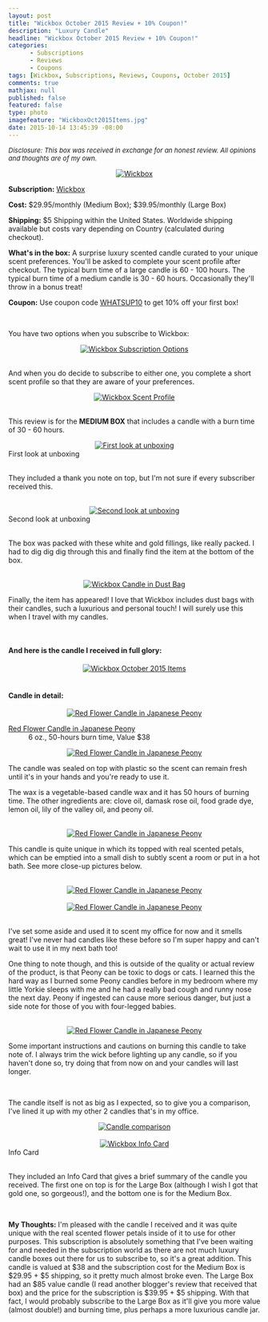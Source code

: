 ```yaml
---
layout: post
title: "Wickbox October 2015 Review + 10% Coupon!"
description: "Luxury Candle"
headline: "Wickbox October 2015 Review + 10% Coupon!"
categories: 
      - Subscriptions
      - Reviews
      - Coupons
tags: [Wickbox, Subscriptions, Reviews, Coupons, October 2015]
comments: true
mathjax: null
published: false
featured: false
type: photo
imagefeature: "WickboxOct2015Items.jpg"
date: 2015-10-14 13:45:39 -08:00
---
```


<i><font size="2">Disclosure: This box was received in exchange for an honest review. All opinions and thoughts are of my own.</font></i>
<br>

<center><a href="http://www.wickbox.co" target="_blank">
<img src="/images/WickboxOct2015Package.jpg" border="0" style="border:none;max-width:100%;" alt="Wickbox" />
</a></center>

<p><b>Subscription:</b> <a href="http://www.wickbox.co" target="_blank">Wickbox</a></p>
<p><b>Cost:</b> $29.95/monthly (Medium Box); $39.95/monthly (Large Box)</p>
<p><b>Shipping:</b> $5 Shipping within the United States. Worldwide shipping available but costs vary depending on Country (calculated during checkout).</p>
<p><b>What's in the box:</b> A surprise luxury scented candle curated to your unique scent preferences. You'll be asked to complete your scent profile after checkout.  The typical burn time of a large candle is 60 - 100 hours. The typical burn time of a medium candle is 30 - 60 hours. Occasionally they'll throw in a bonus treat!</p>
<p><b>Coupon:</b> Use coupon code <a href="http://www.wickbox.co" target="_blank">WHATSUP10</a> to get 10% off your first box!</p> 

<br>

<p>You have two options when you subscribe to Wickbox:</p>

<center><a href="http://www.wickbox.co" target="_blank">
<img src="/images/WickboxOptions.png" border="0" style="border:none;max-width:100%;" alt="Wickbox Subscription Options" />
</a></center>

<br>

<p>And when you do decide to subscribe to either one, you complete a short scent profile so that they are aware of your preferences.</p>

<center><a href="http://www.wickbox.co" target="_blank">
<img src="/images/WickboxScentProfile.png" border="0" style="border:none;max-width:100%;" alt="Wickbox Scent Profile" />
</a></center>

<br>

<p>This review is for the <b>MEDIUM BOX</b> that includes a candle with a burn time of 30 - 60 hours.</p>

<center><a href="http://www.wickbox.co" target="_blank">
<img src="/images/WickboxOct2015OpenBox.jpg" border="0" style="border:none;max-width:100%;" alt="First look at unboxing" />
</a></center>
<figcaption>First look at unboxing</figcaption>
<br>

<p>They included a thank you note on top, but I'm not sure if every subscriber received this.</p>

<br>

<center><a href="http://www.wickbox.co" target="_blank">
<img src="/images/WickboxOct2015OpenBox2.jpg" border="0" style="border:none;max-width:100%;" alt="Second look at unboxing" />
</a></center>
<figcaption>Second look at unboxing</figcaption>
<br>

<p>The box was packed with these white and gold fillings, like really packed. I had to dig dig dig through this and finally find the item at the bottom of the box.</p>
<br>

<center><a href="http://www.wickbox.co" target="_blank">
<img src="/images/WickboxOct2015CandleBag.jpg" border="0" style="border:none;max-width:100%;" alt="Wickbox Candle in Dust Bag" />
</a></center>

<p>Finally, the item has appeared! I love that Wickbox includes dust bags with their candles, such a luxurious and personal touch! I will surely use this when I travel with my candles.</p>
<br>

<H4>And here is the candle I received in full glory:</H4>
<center><a href="http://www.wickbox.co" target="_blank">
<img src="/images/WickboxOct2015Items.jpg" border="0" style="border:none;max-width:100%;" alt="Wickbox October 2015 Items" />
</a></center>
<br>

<H4>Candle in detail:</H4>
<center><a href="http://www.wickbox.co" target="_blank">
<img src="/images/WickboxOct2015CandleBox.jpg" border="0" style="border:none;max-width:100%;" alt="Red Flower Candle in Japanese Peony" />
</a></center>

<DL>
<DT><a href="http://www.redflower.com/japanese-peony-petal-topped-candle.html" target="_blank">Red Flower Candle in Japanese Peony</a></DT>
<DD>6 oz., 50-hours burn time, Value $38</DD>
</DL>

<center><a href="http://www.wickbox.co" target="_blank">
<img src="/images/WickboxOct2015Candle1.jpg" border="0" style="border:none;max-width:100%;" alt="Red Flower Candle in Japanese Peony" />
</a></center>

<p>The candle was sealed on top with plastic so the scent can remain fresh until it's in your hands and you're ready to use it.</p>

<p>The wax is a vegetable-based candle wax and it has 50 hours of burning time. The other ingredients are: clove oil, damask rose oil, food grade dye, lemon oil, lily of the valley oil, and peony oil.</p>

<br>

<center><a href="http://www.wickbox.co" target="_blank">
<img src="/images/WickboxOct2015Candle2.jpg" border="0" style="border:none;max-width:100%;" alt="Red Flower Candle in Japanese Peony" />
</a></center>
<p>This candle is quite unique in which its topped with real scented petals, which can be emptied into a small dish to subtly scent a room or put in a hot bath. See more close-up pictures below.</p>

<br>

<center><a href="http://www.wickbox.co" target="_blank">
<img src="/images/WickboxOct2015Candle3.jpg" border="0" style="border:none;max-width:100%;" alt="Red Flower Candle in Japanese Peony" />
</a></center>
<br>
<center><a href="http://www.wickbox.co" target="_blank">
<img src="/images/WickboxOct2015Candle4.jpg" border="0" style="border:none;max-width:100%;" alt="Red Flower Candle in Japanese Peony" />
</a></center>
<br>

<p>I've set some aside and used it to scent my office for now and it smells great! I've never had candles like these before so I'm super happy and can't wait to use it in my next bath too!</p>

<p>One thing to note though, and this is outside of the quality or actual review of the product, is that Peony can be toxic to dogs or cats. I learned this the hard way as I burned some Peony candles before in my bedroom where my little Yorkie sleeps with me and he had a really bad cough and runny nose the next day. Peony if ingested can cause more serious danger, but just a side note for those of you with four-legged babies.</p>

<br>

<center><a href="http://www.wickbox.co" target="_blank">
<img src="/images/WickboxOct2015Candle5.jpg" border="0" style="border:none;max-width:100%;" alt="Red Flower Candle in Japanese Peony" />
</a></center>

<p>Some important instructions and cautions on burning this candle to take note of. I always trim the wick before lighting up any candle, so if you haven't done so, try doing that from now on and your candles will last longer.</p>

<br>

<p>The candle itself is not as big as I expected, so to give you a comparison, I've lined it up with my other 2 candles that's in my office.</p>

<center><a href="http://www.wickbox.co" target="_blank">
<img src="/images/WickboxOct2015CandleComparison.jpg" border="0" style="border:none;max-width:100%;" alt="Candle comparison" />
</a></center>

<br>

<center><a href="http://www.wickbox.co" target="_blank">
<img src="/images/WickboxOct2015Info.jpg" border="0" style="border:none;max-width:100%;" alt="Wickbox Info Card" />
</a></center>
<figcaption>Info Card</figcaption>
<br>

<p>They included an Info Card that gives a brief summary of the candle you received. The first one on top is for the Large Box (although I wish I got that gold one, so gorgeous!), and the bottom one is for the Medium Box.</p>
<br>

<p><i class="icon-exclamation-sign"></i><b> My Thoughts:</b> I'm pleased with the candle I received and it was quite unique with the real scented flower petals inside of it to use for other purposes. This subscription is absolutely something that I've been waiting for and needed in the subscription world as there are not much luxury candle boxes out there for us to subscribe to, so it's a great addition. This candle is valued at $38 and the subscription cost for the Medium Box is $29.95 + $5 shipping, so it pretty much almost broke even. The Large Box had an $85 value candle (I read another blogger's review that received that box) and the price for the subscription is $39.95 + $5 shipping. With that fact, I would probably subscribe to the Large Box as it'll give you more value (almost double!) and burning time, plus perhaps a more luxurious candle jar.</p>

